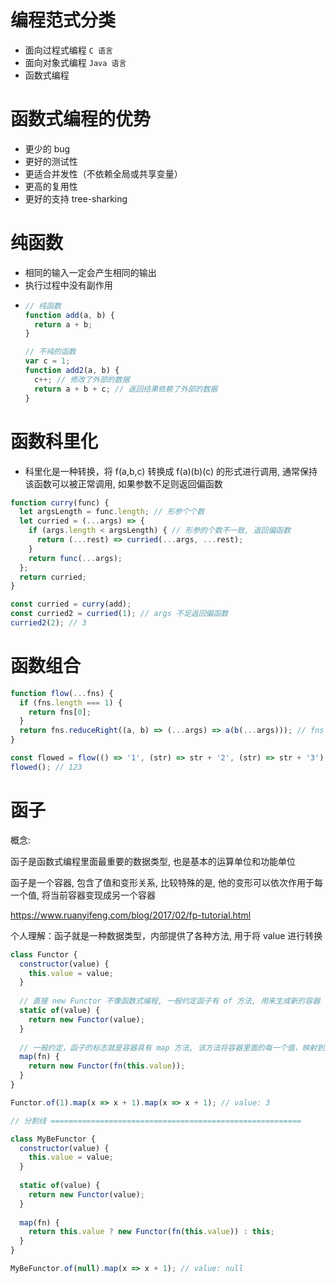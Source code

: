 # 编程范式分类

- 面向过程式编程 `C 语言`
- 面向对象式编程 `Java 语言`
- 函数式编程

# 函数式编程的优势

- 更少的 bug
- 更好的测试性
- 更适合并发性（不依赖全局或共享变量）
- 更高的复用性
- 更好的支持 tree-sharking

# 纯函数

- 相同的输入一定会产生相同的输出
- 执行过程中没有副作用
- ```javascript
  // 纯函数
  function add(a, b) {
    return a + b;
  }
  
  // 不纯的函数
  var c = 1;
  function add2(a, b) {
    c++; // 修改了外部的数据
    return a + b + c; // 返回结果依赖了外部的数据
  }
  ```

# 函数科里化

- 科里化是一种转换，将 f(a,b,c) 转换成 f(a)(b)(c) 的形式进行调用, 通常保持该函数可以被正常调用, 如果参数不足则返回偏函数

```javascript
function curry(func) {
  let argsLength = func.length; // 形参个个数
  let curried = (...args) => {
    if (args.length < argsLength) { // 形参的个数不一致, 返回偏函数
      return (...rest) => curried(...args, ...rest);
    }
    return func(...args);
  };
  return curried;
}

const curried = curry(add);
const curried2 = curried(1); // args 不足返回偏函数
curried2(2); // 3
```

# 函数组合

```javascript
function flow(...fns) {
  if (fns.length === 1) {
    return fns[0];
  }
  return fns.reduceRight((a, b) => (...args) => a(b(...args))); // fns 从左向右调用
}

const flowed = flow(() => '1', (str) => str + '2', (str) => str + '3');
flowed(); // 123
```

# 函子

概念:

函子是函数式编程里面最重要的数据类型, 也是基本的运算单位和功能单位

函子是一个容器, 包含了值和变形关系, 比较特殊的是, 他的变形可以依次作用于每一个值, 将当前容器变现成另一个容器

 https://www.ruanyifeng.com/blog/2017/02/fp-tutorial.html

个人理解：函子就是一种数据类型，内部提供了各种方法, 用于将 value 进行转换

```javascript
class Functor {
  constructor(value) {
    this.value = value;
  }
  
  // 直接 new Functor 不像函数式编程, 一般约定函子有 of 方法, 用来生成新的容器
  static of(value) {
    return new Functor(value);
  }
	
  // 一般约定，函子的标志就是容器具有 map 方法, 该方法将容器里面的每一个值，映射到另一个容器。
  map(fn) {
    return new Functor(fn(this.value));
  }
}

Functor.of(1).map(x => x + 1).map(x => x + 1); // value: 3

// 分割线 ========================================================

class MyBeFunctor {
  constructor(value) {
    this.value = value;
  }
  
  static of(value) {
    return new Functor(value);
  }
	
  map(fn) {
    return this.value ? new Functor(fn(this.value)) : this;
  }
}

MyBeFunctor.of(null).map(x => x + 1); // value: null
```

